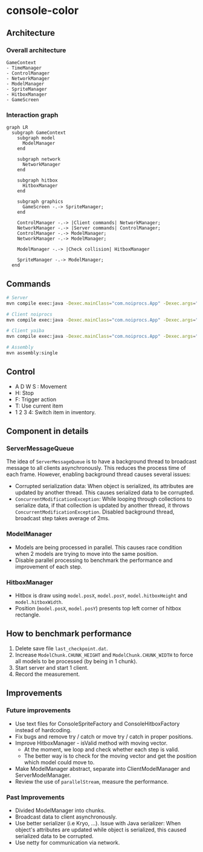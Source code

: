 # console-color

## Architecture

### Overall architecture
```
GameContext
- TimeManager
- ControlManager
- NetworkManager
- ModelManager
- SpriteManager
- HitboxManager
- GameScreen
```

### Interaction graph
```mermaid
graph LR
  subgraph GameContext
    subgraph model
      ModelManager
    end

    subgraph network
      NetworkManager
    end

    subgraph hitbox
      HitboxManager
    end

    subgraph graphics
      GameScreen -.-> SpriteManager;
    end

    ControlManager -.-> |Client commands| NetworkManager;
    NetworkManager -.-> |Server commands| ControlManager;
    ControlManager -.-> ModelManager;
    NetworkManager -.-> ModelManager;

    ModelManager -.-> |Check collision| HitboxManager

    SpriteManager -.-> ModelManager;
  end
```

## Commands

```bash
# Server
mvn compile exec:java -Dexec.mainClass="com.noiprocs.App" -Dexec.args="pc gnik server localhost 8080"

# Client noiprocs
mvn compile exec:java -Dexec.mainClass="com.noiprocs.App" -Dexec.args="pc noiprocs client localhost 8080"

# Client yaiba
mvn compile exec:java -Dexec.mainClass="com.noiprocs.App" -Dexec.args="pc yaiba client localhost 8080"

# Assembly
mvn assembly:single
```

## Control

- A D W S : Movement
- H: Stop
- F: Trigger action
- T: Use current item
- 1 2 3 4: Switch item in inventory.

## Component in details
### ServerMessageQueue

The idea of `ServerMessageQueue` is to have a background thread to broadcast message to all clients asynchronously.
This reduces the process time of each frame. However, enabling background thread causes several issues:
- Corrupted serialization data: When object is serialized, its attributes are updated by another thread. This causes serialized data to be corrupted.
- `ConcurrentModificationException`: While looping through collections to serialize data, if that collection is updated by another thread, it throws `ConcurrentModificationException`.
Disabled background thread, broadcast step takes average of 2ms.

### ModelManager

- Models are being processed in parallel. This causes race condition when 2 models are trying to move into the same position.
- Disable parallel processing to benchmark the performance and improvement of each step.

### HitboxManager

- Hitbox is draw using `model.posX`, `model.posY`, `model.hitboxHeight` and `model.hitboxWidth`.
- Position (`model.posX`, `model.posY`) presents top left corner of hitbox rectangle.

## How to benchmark performance

1. Delete save file `last_checkpoint.dat`.
2. Increase `ModelChunk.CHUNK_HEIGHT` and `ModelChunk.CHUNK_WIDTH` to force all models to be processed (by being in 1 chunk).
3. Start server and start 1 client.
4. Record the measurement.

## Improvements
### Future improvements

- Use text files for ConsoleSpriteFactory and ConsoleHitboxFactory instead of hardcoding.
- Fix bugs and remove try / catch or move try / catch in proper positions.
- Improve HitboxManager - isValid method with moving vector.
    - At the moment, we loop and check whether each step is valid.
    - The better way is to check for the moving vector and get the position which model could move to.
- Make ModelManager abstract, separate into ClientModelManager and ServerModelManager.
- Review the use of `parallelStream`, measure the performance.

### Past Improvements

- Divided ModelManager into chunks.
- Broadcast data to client asynchronously.
- Use better serializer (i.e Kryo, ...). Issue with Java serializer: When object's attributes are updated while object is serialized, this caused serialized data to be corrupted.
- Use netty for communication via network.
